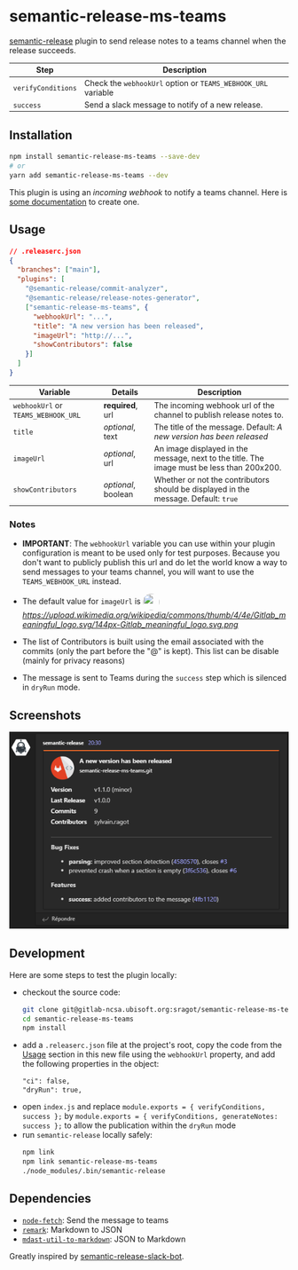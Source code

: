 # semantic-release-ms-teams

[semantic-release](https://github.com/semantic-release/semantic-release) plugin to send release notes to a teams channel when the release succeeds.

| Step               | Description                                                   |
| ------------------ | ------------------------------------------------------------- |
| `verifyConditions` | Check the `webhookUrl` option or `TEAMS_WEBHOOK_URL` variable |
| `success`          | Send a slack message to notify of a new release.              |

## Installation

```sh
npm install semantic-release-ms-teams --save-dev
# or
yarn add semantic-release-ms-teams --dev
```

This plugin is using an _incoming webhook_ to notify a teams channel. Here is [some documentation](https://docs.microsoft.com/en-us/microsoftteams/platform/webhooks-and-connectors/how-to/add-incoming-webhook#add-an-incoming-webhook-to-a-teams-channel) to create one.

## Usage

```json
// .releaserc.json
{
  "branches": ["main"],
  "plugins": [
    "@semantic-release/commit-analyzer",
    "@semantic-release/release-notes-generator",
    ["semantic-release-ms-teams", {
      "webhookUrl": "...",
      "title": "A new version has been released",
      "imageUrl": "http://...",
      "showContributors": false
    }]
  ]
}
```

| Variable | Details | Description | 
| --- | --- | --- |
| `webhookUrl` or `TEAMS_WEBHOOK_URL` | **required**, url | The incoming webhook url of the channel to publish release notes to. |
| `title` | _optional_, text | The title of the message. Default: _A new version has been released_ |
| `imageUrl` | _optional_, url | An image displayed in the message, next to the title. The image must be less than 200x200. |
| `showContributors` | _optional_, boolean | Whether or not the contributors should be displayed in the message. Default: `true` |

### Notes
- **IMPORTANT**: The `webhookUrl` variable you can use within your plugin configuration is meant to be used only for test purposes.
Because you don't want to publicly publish this url and do let the world know a way to send messages to your teams channel,
you will want to use the `TEAMS_WEBHOOK_URL` instead.

- The default value for `imageUrl` is <img src="https://upload.wikimedia.org/wikipedia/commons/thumb/4/4e/Gitlab_meaningful_logo.svg/144px-Gitlab_meaningful_logo.svg.png" width="30" height="30" style="border-radius: 50%; vertical-align: middle" />
_https://upload.wikimedia.org/wikipedia/commons/thumb/4/4e/Gitlab_meaningful_logo.svg/144px-Gitlab_meaningful_logo.svg.png_

- The list of Contributors is built using the email associated with the commits (only the part before the "@" is kept). This list can be disable (mainly for privacy reasons) 

- The message is sent to Teams during the `success` step which is silenced in `dryRun` mode.

## Screenshots

![preview](docs/screenshot-success-1.png "preview")

## Development

Here are some steps to test the plugin locally:

- checkout the source code:
  ```sh
  git clone git@gitlab-ncsa.ubisoft.org:sragot/semantic-release-ms-teams.git
  cd semantic-release-ms-teams
  npm install
  ```
- add a `.releaserc.json` file at the project's root, copy the code from the [Usage](#usage) section in this new file using the `webhookUrl` property, and add the following properties in the object:
  ```
  "ci": false,
  "dryRun": true,
  ```
- open `index.js` and replace `module.exports = { verifyConditions, success };` by `module.exports = { verifyConditions, generateNotes: success };` to allow the publication within the `dryRun` mode
- run `semantic-release` locally safely:
  ```sh
  npm link
  npm link semantic-release-ms-teams
  ./node_modules/.bin/semantic-release
  ```

## Dependencies

- [`node-fetch`](https://www.npmjs.com/package/node-fetch): Send the message to teams
- [`remark`](https://www.npmjs.com/package/remark): Markdown to JSON
- [`mdast-util-to-markdown`](https://www.npmjs.com/package/mdast-util-to-markdown): JSON to Markdown

Greatly inspired by [semantic-release-slack-bot](https://github.com/juliuscc/semantic-release-slack-bot).
